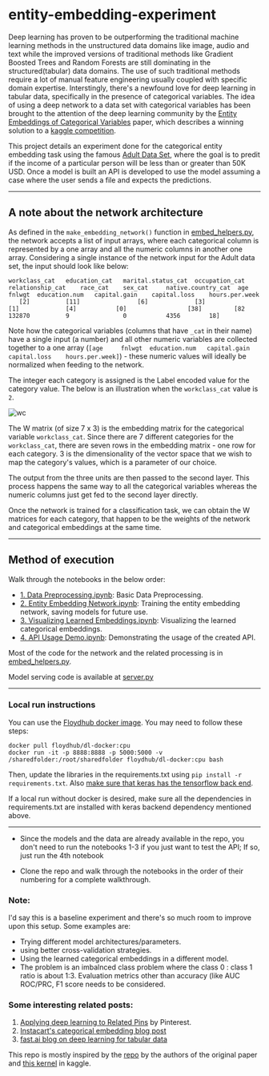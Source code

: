 # entity-embedding-experiment

Deep learning has proven to be outperforming the traditional machine learning methods in the unstructured data domains like image, audio and text while the improved versions of traditional methods like Gradient Boosted Trees and Random Forests are still dominating in the structured(tabular) data domains. The use of such traditional methods require a lot of manual feature engineering usually coupled with specific domain expertise. Interstingly, there's a newfound love for deep learning in tabular data, specifically in the presence of categorical variables. The idea of using a deep network to a data set with categorical variables has been brought to the attention of the deep learning community by the [Entity Embeddings of Categorical Variables](https://arxiv.org/abs/1604.06737) paper, which describes a winning solution to a [kaggle competition](https://www.kaggle.com/c/rossmann-store-sales).

This project details an experiment done for the categorical entity embedding task using the famous [Adult Data Set](https://archive.ics.uci.edu/ml/datasets/adult), where the goal is to predit if the income of a particular person will be less than or greater than 50K USD. Once a model is built an API is developed to use the model assuming a case where the user sends a file and expects the predictions.

---

## A note about the network architecture

As defined in the `make_embedding_network()` function in [embed_helpers.py](https://github.com/akilat90/entity-embedding-experiment/blob/master/embed_helpers.py), the network accepts a list of input arrays, where each categorical column is represented by a one array and all the numeric columns in another one array. Considering a single instance of the network input for the Adult data set, the input should look like below:

    workclass_cat 	education_cat 	marital.status_cat 	occupation_cat 	relationship_cat 	race_cat 	sex_cat 	native.country_cat 	age 	fnlwgt 	education.num 	capital.gain 	capital.loss 	hours.per.week
       [2] 	        [11] 	            [6] 	        [3]     	         [1]     	     [4]     	   [0]     	           [38]         [82 	132870 	        9 	            0 	        4356 	    18]

Note how the categorical variables (columns that have `_cat` in their name) have a single input (a number) and all other numeric variables are collected together to a one array (`[age 	fnlwgt 	education.num 	capital.gain 	capital.loss 	hours.per.week]`) - these numeric values will ideally be normalized when feeding to the network.

The integer each category is assigned is the Label encoded value for the category value. The below is an illustration when the `workclass_cat` value is `2`.

![wc](https://github.com/akilat90/entity-embedding-experiment/blob/master/img/work_class_input.png)

The W matrix (of size 7 x 3) is the embedding matrix for the categorical variable `workclass_cat`. Since there are 7 different categories for the `workclass_cat`, there are seven rows in the embedding matrix - one row for each category. 3 is the dimensionality of the vector space that we wish to map the category's values, which is a parameter of our choice.

The output from the three units are then passed to the second layer. This process happens the same way to all the categorical variables whereas the numeric columns just get fed to the second layer directly.

Once the network is trained for a classification task, we can obtain the W matrices for each category, that happen to be the weights of the network and categorical embeddings at the same time.

---

## Method of execution

Walk through the notebooks in the below order:

* [1. Data Preprocessing.ipynb](https://github.com/akilat90/entity-embedding-experiment/blob/master/1.%20Data%20Preprocessing.ipynb): Basic Data Preprocessing.
* [2. Entity Embedding Network.ipynb](https://github.com/akilat90/entity-embedding-experiment/blob/master/2.%20Entity%20Embedding%20Network.ipynb): Training the entity embedding network, saving models for future use.
* [3. Visualizing Learned Embeddings.ipynb](https://github.com/akilat90/entity-embedding-experiment/blob/master/3.%20Visualizing%20Learned%20Embeddings.ipynb): Visualizing the learned categorical embeddings.
* [4. API Usage Demo.ipynb](https://github.com/akilat90/entity-embedding-experiment/blob/master/4.%20API%20Usage%20Demo.ipynb): Demonstrating the usage of the created API.

Most of the code for the network and the related processing is in [embed_helpers.py](embed_helpers.py).

Model serving code is available at [server.py](https://github.com/akilat90/entity-embedding-experiment/blob/master/server.py)

---

### Local run instructions

You can use the [Floydhub docker image](https://github.com/floydhub/dl-docker). You may need to follow these steps:

    docker pull floydhub/dl-docker:cpu
    docker run -it -p 8888:8888 -p 5000:5000 -v /sharedfolder:/root/sharedfolder floydhub/dl-docker:cpu bash
    
Then, update the libraries in the requirements.txt using `pip install -r requirements.txt`. Also [make sure that keras has the tensorflow back end](https://keras.io/backend/).

If a local run without docker is desired, make sure all the dependencies in requirements.txt are installed with keras backend dependency mentioned above.

---    

* Since the models and the data are already available in the repo, you don't need to run the notebooks 1-3 if you just want to test the API; If so, just run the 4th notebook 

* Clone the repo and walk through the notebooks in the order of their numbering for a complete walkthrough.

### Note:

I'd say this is a baseline experiment and there's so much room to improve upon this setup. Some examples are:

* Trying different model architectures/parameters.
* using better cross-validation strategies. 
* Using the learned categorical embeddings in a different model.
* The problem is an imbalnced class problem where the class 0 : class 1 ratio is about 1:3. Evaluation metrics other than accuracy (like AUC ROC/PRC, F1 score needs to be considered.

### Some interesting related posts:

1. [Applying deep learning to Related Pins](https://medium.com/the-graph/applying-deep-learning-to-related-pins-a6fee3c92f5e) by Pinterest.
2. [Instacart's categorical embedding blog post](https://tech.instacart.com/deep-learning-with-emojis-not-math-660ba1ad6cdc)
3. [fast.ai blog on deep learning for tabular data](http://www.fast.ai/2018/04/29/categorical-embeddings/)

This repo is mostly inspired by the [repo](https://github.com/entron/entity-embedding-rossmann) by the authors of the original paper and [this kernel](https://www.kaggle.com/aquatic/entity-embedding-neural-net/code) in kaggle.
